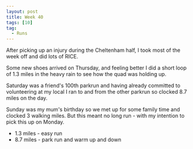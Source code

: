 ```yaml
---
layout: post
title: Week 40
tags: [10]
tag:
  - Runs
---
```


After picking up an injury during the Cheltenham half, I took most of the week off and did lots of RICE.

Some new shoes arrived on Thursday, and feeling better I did a short loop of 1.3 miles in the heavy rain to see how the quad was holding up.

Saturday was a friend's 100th parkrun and having already committed to volunteering at my local I ran to and from the other parkrun so clocked 8.7 miles on the day. 

Sunday was my mum's birthday so we met up for some family time and clocked 3 walking miles. But this meant no long run - with my intention to pick this up on Monday.

* 1.3 miles - easy run
* 8.7 miles - park run and warm up and down
